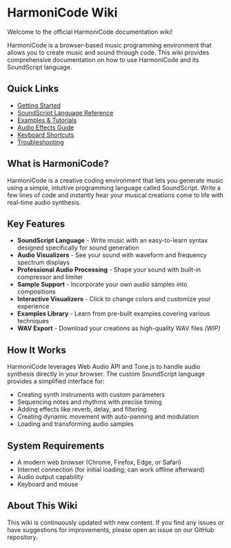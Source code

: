 # HarmoniCode Wiki

Welcome to the official HarmoniCode documentation wiki!

HarmoniCode is a browser-based music programming environment that allows you to create music and sound through code. This wiki provides comprehensive documentation on how to use HarmoniCode and its SoundScript language.

## Quick Links

- [Getting Started](Getting-Started)
- [SoundScript Language Reference](SoundScript-Reference)
- [Examples & Tutorials](Examples-and-Tutorials)
- [Audio Effects Guide](Audio-Effects)
- [Keyboard Shortcuts](Keyboard-Shortcuts)
- [Troubleshooting](Troubleshooting)

## What is HarmoniCode?

HarmoniCode is a creative coding environment that lets you generate music using a simple, intuitive programming language called SoundScript. Write a few lines of code and instantly hear your musical creations come to life with real-time audio synthesis.

## Key Features

- **SoundScript Language** - Write music with an easy-to-learn syntax designed specifically for sound generation
- **Audio Visualizers** - See your sound with waveform and frequency spectrum displays
- **Professional Audio Processing** - Shape your sound with built-in compressor and limiter
- **Sample Support** - Incorporate your own audio samples into compositions
- **Interactive Visualizers** - Click to change colors and customize your experience
- **Examples Library** - Learn from pre-built examples covering various techniques
- **WAV Export** - Download your creations as high-quality WAV files *(WIP)*

## How It Works

HarmoniCode leverages Web Audio API and Tone.js to handle audio synthesis directly in your browser. The custom SoundScript language provides a simplified interface for:

- Creating synth instruments with custom parameters
- Sequencing notes and rhythms with precise timing
- Adding effects like reverb, delay, and filtering
- Creating dynamic movement with auto-panning and modulation
- Loading and transforming audio samples

## System Requirements

- A modern web browser (Chrome, Firefox, Edge, or Safari)
- Internet connection (for initial loading; can work offline afterward)
- Audio output capability
- Keyboard and mouse

## About This Wiki

This wiki is continuously updated with new content. If you find any issues or have suggestions for improvements, please open an issue on our GitHub repository.
